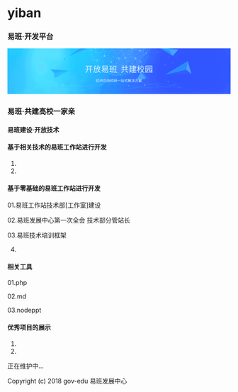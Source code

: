 # yiban
### 易班·开发平台

![](.\img\background-img.png)

### 易班·共建高校一家亲

#### 易班建设·开放技术

#### 基于相关技术的易班工作站进行开发

01.

02.



#### 基于零基础的易班工作站进行开发

01.易班工作站技术部[工作室]建设

02.易班发展中心第一次全会 技术部分管站长

03.易班技术培训框架

04.



#### 相关工具

01.php

02.md

03.nodeppt



#### 优秀项目的展示

01.

02.





正在维护中...

Copyright (c) 2018 gov-edu 易班发展中心

